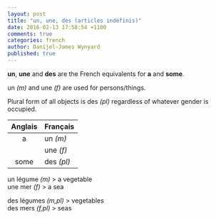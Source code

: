 ```yaml
---
layout: post
title: "un, une, des (articles indéfinis)"
date: 2016-02-13 17:58:54 +1100
comments: true
categories: french
author: Danijel-James Wynyard
published: true
---
```

**un**, **une** and **des** are the French equivalents for **a** and **some**.

un _(m)_ and une _(f)_ are used for persons/things.

Plural form of all objects is des _(pl)_ regardless of whatever gender is occupied.

| Anglais | Français |
|:--:|:---|
| a | un _(m)_ |
| | une _(f)_ |
| some | des _(pl)_ |

un légume _(m)_ > a vegetable  
une mer _(f)_ > a sea

des légumes _(m,pl)_ > vegetables  
des mers _(f,pl)_ > seas
